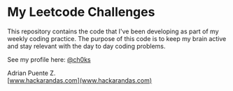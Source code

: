 # My Leetcode Challenges
This repository contains the code that I've been developing as part of my weekly coding practice. The purpose of this code is to keep my brain active and stay relevant with the day to day coding problems.

See my profile here: [@ch0ks](https://leetcode.com/ch0ks/)

Adrian Puente Z.<br/>
[www.hackarandas.com](www.hackarandas.com)

